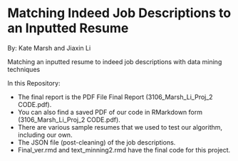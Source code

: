 # Matching Indeed Job Descriptions to an Inputted Resume
By: Kate Marsh and Jiaxin Li 

Matching an inputted resume to indeed job descriptions with data mining techniques

In this Repository: 
- The final report is the PDF File Final Report (3106_Marsh_Li_Proj_2 CODE.pdf). 
- You can also find a saved PDF of our code in RMarkdown form (3106_Marsh_Li_Proj_2 CODE.pdf). 
- There are various sample resumes that we used to test our algorithm, including our own. 
- The JSON file (post-cleaning) of the job descriptions. 
- Final_ver.rmd and text_minning2.rmd have the final code for this project. 
